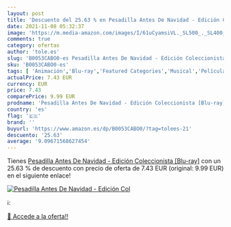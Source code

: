 ```yaml
---
layout: post
title: 'Descuento del 25.63 % en Pesadilla Antes De Navidad - Edición Col'
date: 2021-11-08 05:32:37
image: 'https://m.media-amazon.com/images/I/61uCyamsiVL._SL500_._SL400_.jpg'
comments: true
category: ofertas
author: 'tole.es'
slug: 'B0053CABO0-es Pesadilla Antes De Navidad - Edición Coleccionista [Blu-ray]'
sku: 'B0053CABO0-es'
tags: [ 'Animación','Blu-ray','Featured Categories','Musical','Películas','Películas y TV','navidad', ]
actualPrice: 7.43 EUR
currency: EUR
price: 7.43
comparePrice: 9.99 EUR
prodname: 'Pesadilla Antes De Navidad - Edición Coleccionista [Blu-ray]'
country: 'es'
flag: '🇪🇸'
brand: ''
buyurl: 'https://www.amazon.es/dp/B0053CABO0/?tag=tolees-21'
descuento: '25.63'
average: '9.09671568627454'
---
```


Tienes [Pesadilla Antes De Navidad - Edición Coleccionista [Blu-ray]](https://www.amazon.es/dp/B0053CABO0/?tag=tolees-21) con un 25.63 % de descuento con precio de oferta de 7.43 EUR (original: 9.99 EUR) en el siguiente enlace!

[![Pesadilla Antes De Navidad - Edición Col](https://m.media-amazon.com/images/I/61uCyamsiVL._SL500_._SL400_.jpg)](https://www.amazon.es/dp/B0053CABO0/?tag=tolees-21)

ℹ️:


[🛒 Accede a la oferta!!](https://www.amazon.es/dp/B0053CABO0/?tag=tolees-21)
